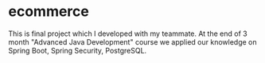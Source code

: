 # ecommerce
This is final project which I developed with my teammate. At the end of 3 month "Advanced Java Development" course we applied our knowledge on Spring Boot, Spring Security, PostgreSQL.
